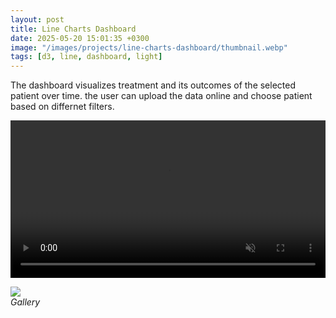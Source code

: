 ```yaml
---
layout: post
title: Line Charts Dashboard
date: 2025-05-20 15:01:35 +0300
image: "/images/projects/line-charts-dashboard/thumbnail.webp"
tags: [d3, line, dashboard, light]
---
```


The dashboard visualizes treatment and its outcomes of the selected patient over time.
the user can upload the data online and choose patient based on differnet filters.

<video width="100%" autoplay muted autoreply loop> <source src="/images/projects/line-charts-dashboard/line-charts-dashboard.mp4"></video>

<div class="gallery-box">
  <div class="gallery">
    <img  src="/images/projects/line-charts-dashboard/thumbnail.png">

  </div>
  <em>Gallery</em>
</div>
